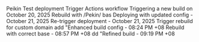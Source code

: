 Peikin
Test deployment
Trigger Actions workflow
Triggering a new build on October 20, 2025
Rebuild with /Pekin/ bas
Deploying with updated config - October 21, 2025
Re-trigger deployment - October 21, 2025
Trigger rebuild for custom domain
add "Enhanced build config - 08:24 PM +08
Rebuild with correct base - 08:57 PM +08
dd "Refined build - 09:19 PM +08
